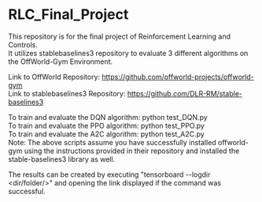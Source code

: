# RLC_Final_Project

This repository is for the final project of Reinforcement Learning and Controls. <br/>
It utilizes stablebaselines3 repository to evaluate 3 different algorithms on the OffWorld-Gym Environment.

Link to OffWorld Repository: https://github.com/offworld-projects/offworld-gym <br/>
Link to stablebaselines3 Repository: https://github.com/DLR-RM/stable-baselines3

To train and evaluate the DQN algorithm: python test_DQN.py <br/>
To train and evaluate the PPO algorithm: python test_PPO.py <br/>
To train and evaluate the A2C algorithm: python test_A2C.py <br/>
Note: The above scripts assume you have successfully installed offworld-gym using the instructions provided in their repository and installed the stable-baselines3 library as well.

The results can be created by executing "tensorboard --logdir <dir/folder/>" and opening the link displayed if the command was successful.
